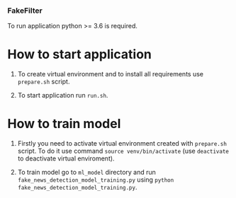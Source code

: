 ### FakeFilter

To run application python >= 3.6 is required. 

# How to start application

1. To create virtual environment and to install all requirements use `prepare.sh` script.

2. To start application run `run.sh`.

# How to train model

1. Firstly you need to activate virtual environment created with `prepare.sh` script. To do it  use command `source venv/bin/activate` (use `deactivate` to deactivate virtual enviroment). 

2. To train model go to `ml_model` directory and run `fake_news_detection_model_training.py` using `python fake_news_detection_model_training.py`. 
